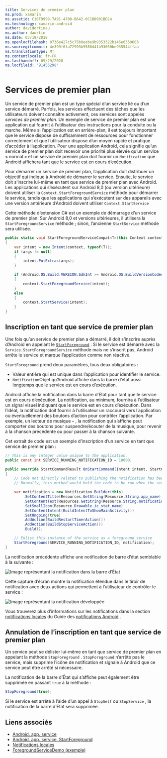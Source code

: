 ```yaml
---
title: Services de premier plan
ms.prod: xamarin
ms.assetid: C10FD999-7A91-4708-B642-0C1B0901BD24
ms.technology: xamarin-android
author: davidortinau
ms.author: daortin
ms.date: 03/19/2018
ms.openlocfilehash: 0736e427c5c75b0eebe9b9353322b146e6359603
ms.sourcegitcommit: 4e399f6fa72993b9580d41b93050be935544ffaa
ms.translationtype: MT
ms.contentlocale: fr-FR
ms.lasthandoff: 09/29/2020
ms.locfileid: "91455298"
---
```

# <a name="foreground-services"></a>Services de premier plan

Un service de premier plan est un type spécial d’un service lié ou d’un service démarré. Parfois, les services effectuent des tâches que les utilisateurs doivent connaître activement, ces services sont appelés _services de premier plan_. Un exemple de service de premier plan est une application qui fournit à l’utilisateur des instructions pour la conduite ou la marche. Même si l’application est en arrière-plan, il est toujours important que le service dispose de suffisamment de ressources pour fonctionner correctement et que l’utilisateur dispose d’un moyen rapide et pratique d’accéder à l’application. Pour une application Android, cela signifie qu’un service de premier plan doit recevoir une priorité plus élevée qu’un service « normal » et un service de premier plan doit fournir un `Notification` que Android affichera tant que le service est en cours d’exécution.

Pour démarrer un service de premier plan, l’application doit distribuer un objectif qui indique à Android de démarrer le service. Ensuite, le service doit s’inscrire lui-même en tant que service de premier plan avec Android. Les applications qui s’exécutent sur Android 8,0 (ou version ultérieure) doivent utiliser la `Context.StartForegroundService` méthode pour démarrer le service, tandis que les applications qui s’exécutent sur des appareils avec une version antérieure d’Android doivent utiliser `Context.StartService`

Cette méthode d’extension C# est un exemple de démarrage d’un service de premier plan. Sur Android 8,0 et versions ultérieures, il utilisera la `StartForegroundService` méthode ; sinon, l’ancienne `StartService` méthode sera utilisée.

```csharp
public static void StartForegroundServiceCompat<T>(this Context context, Bundle args = null) where T : Service
{
    var intent = new Intent(context, typeof(T));
    if (args != null) 
    {
        intent.PutExtras(args);
    }

    if (Android.OS.Build.VERSION.SdkInt >= Android.OS.BuildVersionCodes.O)
    {
        context.StartForegroundService(intent);
    }
    else
    {
        context.StartService(intent);
    }
}
```

## <a name="registering-as-a-foreground-service"></a>Inscription en tant que service de premier plan

Une fois qu’un service de premier plan a démarré, il doit s’inscrire auprès d’Android en appelant le [`StartForeground`](xref:Android.App.Service.StartForeground*) . Si le service est démarré avec la `Service.StartForegroundService` méthode mais ne s’inscrit pas, Android arrête le service et marque l’application comme non réactive.

`StartForeground` prend deux paramètres, tous deux obligatoires :

- Valeur entière qui est unique dans l’application pour identifier le service.
- `Notification`Objet qu’Android affiche dans la barre d’état aussi longtemps que le service est en cours d’exécution.

Android affiche la notification dans la barre d’État pour tant que le service est en cours d’exécution. La notification, au minimum, fournira à l’utilisateur un signal visuel indiquant que le service est en cours d’exécution. Dans l’idéal, la notification doit fournir à l’utilisateur un raccourci vers l’application ou éventuellement des boutons d’action pour contrôler l’application. Par exemple, un lecteur de musique &ndash; , la notification qui s’affiche peut comporter des boutons pour suspendre/écouter de la musique, pour revenir à la chanson précédente ou pour passer à la chanson suivante. 

Cet extrait de code est un exemple d’inscription d’un service en tant que service de premier plan :   

```csharp
// This is any integer value unique to the application.
public const int SERVICE_RUNNING_NOTIFICATION_ID = 10000;

public override StartCommandResult OnStartCommand(Intent intent, StartCommandFlags flags, int startId)
{
    // Code not directly related to publishing the notification has been omitted for clarity.
    // Normally, this method would hold the code to be run when the service is started.

    var notification = new Notification.Builder(this)
        .SetContentTitle(Resources.GetString(Resource.String.app_name))
        .SetContentText(Resources.GetString(Resource.String.notification_text))
        .SetSmallIcon(Resource.Drawable.ic_stat_name)
        .SetContentIntent(BuildIntentToShowMainActivity())
        .SetOngoing(true)
        .AddAction(BuildRestartTimerAction())
        .AddAction(BuildStopServiceAction())
        .Build();

    // Enlist this instance of the service as a foreground service
    StartForeground(SERVICE_RUNNING_NOTIFICATION_ID, notification);
}
```

La notification précédente affiche une notification de barre d’état semblable à la suivante :

![Image représentant la notification dans la barre d’État](foreground-services-images/foreground-services-01.png "Image représentant la notification dans la barre d’État")

Cette capture d’écran montre la notification étendue dans le tiroir de notification avec deux actions qui permettent à l’utilisateur de contrôler le service :

![Image représentant la notification développée](foreground-services-images/foreground-services-02.png "Image représentant la notification développée.")

Vous trouverez plus d’informations sur les notifications dans la section [notifications locales](~/android/app-fundamentals/notifications/local-notifications.md) du Guide des [notifications Android](~/android/app-fundamentals/notifications/index.md) .

## <a name="unregistering-as-a-foreground-service"></a>Annulation de l’inscription en tant que service de premier plan

Un service peut se délister lui-même en tant que service de premier plan en appelant la méthode `StopForeground` . `StopForeground` n’arrête pas le service, mais supprime l’icône de notification et signale à Android que ce service peut être arrêté si nécessaire.

La notification de la barre d’État qui s’affiche peut également être supprimée en passant `true` à la méthode : 

```csharp
StopForeground(true);
```

Si le service est arrêté à l’aide d’un appel à `StopSelf` ou `StopService` , la notification de la barre d’État sera supprimée.

## <a name="related-links"></a>Liens associés

- [Android. app. service](xref:Android.App.Service)
- [Android. app. service. StartForeground](xref:Android.App.Service.StartForeground*)
- [Notifications locales](~/android/app-fundamentals/notifications/local-notifications.md)
- [ForegroundServiceDemo (exemple)](/samples/xamarin/monodroid-samples/applicationfundamentals-servicesamples-foregroundservicedemo)